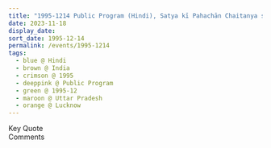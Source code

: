 ```yaml
---
title: "1995-1214 Public Program (Hindi), Satya kī Pahachān Chaitanya se He (The Recognition of Truth Is with Vibrations), Lucknow, Uttar Pradesh, India"
date: 2023-11-18
display_date: 
sort_date: 1995-12-14
permalink: /events/1995-1214
tags:
  - blue @ Hindi
  - brown @ India
  - crimson @ 1995
  - deeppink @ Public Program
  - green @ 1995-12
  - maroon @ Uttar Pradesh
  - orange @ Lucknow
---
```


<wave-list>
  <list-title color="green" width="75">Key Quote</list-title>
  <list-item color="BlanchedAlmond"  width="200"></list-item>
  <list-item color="Lavender"></list-item>
  <list-item color="BlanchedAlmond"></list-item>
</wave-list>

<br>

<wave-list>
  <list-title color="green" width="75">Comments</list-title>
  <list-item color="BlanchedAlmond"  width="200"></list-item>
  <list-item color="Lavender"></list-item>
  <list-item color="BlanchedAlmond"></list-item>
</wave-list>